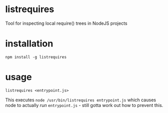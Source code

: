 # listrequires
Tool for inspecting local require() trees in NodeJS projects

# installation

```
npm install -g listrequires
```

# usage

```
listrequires <entrypoint.js>
```

This executes `node /usr/bin/listrequires entrypoint.js` which causes node to actually *run* `entrypoint.js` - still gotta work out how to prevent this.
